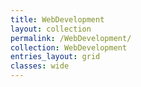 ```yaml
---
title: WebDevelopment
layout: collection
permalink: /WebDevelopment/
collection: WebDevelopment
entries_layout: grid
classes: wide
---
```

